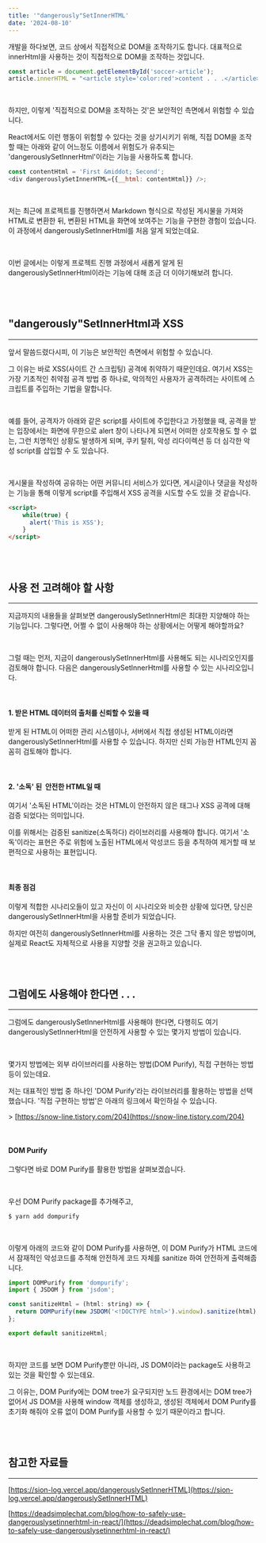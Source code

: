 ```yaml
---
title: '"dangerously"SetInnerHTML'
date: '2024-08-10'
---
```


개발을 하다보면, 코드 상에서 직접적으로 DOM을 조작하기도 합니다. 대표적으로 innerHtml을 사용하는 것이 직접적으로 DOM을 조작하는 것입니다.


```javascript
const article = document.getElementById('soccer-article');
article.innerHTML = "<article style='color:red'>content . . .</article>";
```

<br/>

하지만, 이렇게 '직접적으로 DOM을 조작하는 것'은 보안적인 측면에서 위험할 수 있습니다.   


React에서도 이런 행동이 위험할 수 있다는 것을 상기시키기 위해, 직접 DOM을 조작할 때는 아래와 같이 어느정도 이름에서 위험도가 유추되는 'dangerouslySetInnerHtml'이라는 기능을 사용하도록 합니다.

```javascript
const contentHtml = 'First &middot; Second';
<div dangerouslySetInnerHTML={{__html: contentHtml}} />;
```

<br/>


저는 최근에 프로젝트를 진행하면서 Markdown 형식으로 작성된 게시물을 가져와 HTML로 변환한 뒤, 변환된 HTML을 화면에 보여주는 기능을 구현한 경험이 있습니다. 이 과정에서 dangerouslySetInnerHtml를 처음 알게 되었는데요.  

<br/>
  
이번 글에서는 이렇게 프로젝트 진행 과정에서 새롭게 알게 된 dangerouslySetInnerHtml이라는 기능에 대해 조금 더 이야기해보려 합니다.

<br/>

<br/>

## **"dangerously"SetInnerHtml과 XSS**

---


앞서 말씀드렸다시피, 이 기능은 보안적인 측면에서 위험할 수 있습니다.

그 이유는 바로 XSS(사이트 간 스크립팅) 공격에 취약하기 때문인데요. 여기서 XSS는 가장 기초적인 취약점 공격 방법 중 하나로, 악의적인 사용자가 공격하려는 사이트에 스크립트를 주입하는 기법을 말합니다.

<br/>

예를 들어, 공격자가 아래와 같은 script를 사이트에 주입한다고 가정했을 때, 공격을 받는 입장에서는 화면에 무한으로 alert 창이 나타나게 되면서 어떠한 상호작용도 할 수 없는, 그런 치명적인 상황도 발생하게 되며, 쿠키 탈취, 악성 리다이렉션 등 더 심각한 악성 script를 삽입할 수 도 있습니다.

<br/>

게시물을 작성하여 공유하는 어떤 커뮤니티 서비스가 있다면, 게시글이나 댓글을 작성하는 기능을 통해 이렇게 script를 주입해서 XSS 공격을 시도할 수도 있을 것 같습니다.

```html
<script>
    while(true) {
      alert('This is XSS');
    }
</script>
```

<br/>

<br/>


## **사용 전 고려해야 할 사항**

---

지금까지의 내용들을 살펴보면 dangerouslySetInnerHtml은 최대한 지양해야 하는 기능입니다. 그렇다면, 어쩔 수 없이 사용해야 하는 상황에서는 어떻게 해야할까요?

<br/>

그럴 때는 먼저, 지금이 dangerouslySetInnerHtml를 사용해도 되는 시나리오인지를 검토해야 합니다. 다음은 dangerouslySetInnerHtml를 사용할 수 있는 시나리오입니다.

<br/>

#### **1. 받은 HTML 데이터의 출처를 신뢰할 수 있을 때**

받게 된 HTML이 어떠한 관리 시스템이나, 서버에서 직접 생성된 HTML이라면 dangerouslySetInnerHtml를 사용할 수 있습니다. 하지만 신뢰 가능한 HTML인지 꼼꼼히 검토해야 합니다.

<br/>

#### **2. '소독' 된  안전한 HTML일 때**

여기서 '소독된 HTML'이라는 것은 HTML이 안전하지 않은 태그나 XSS 공격에 대해 검증 되었다는 의미입니다.

이를 위해서는 검증된 sanitize(소독하다) 라이브러리를 사용해야 합니다. 여기서 '소독'이라는 표현은 주로 위험에 노출된 HTML에서 악성코드 등을 추적하여 제거할 때 보편적으로 사용하는 표현입니다.

<br/>

#### **최종 점검**

이렇게 적합한 시나리오들이 있고 자신이 이 시나리오와 비슷한 상황에 있다면, 당신은 dangerouslySetInnerHtml을 사용할 준비가 되었습니다.

하지만 여전히 dangerouslySetInnerHtml를 사용하는 것은 그닥 좋지 않은 방법이며, 실제로 React도 자체적으로 사용을 지양할 것을 권고하고 있습니다. 

<br/>

<br/>


## **그럼에도 사용해야 한다면 . . .**

---

그럼에도 dangerouslySetInnerHtml를 사용해야 한다면, 다행히도 여기 dangerouslySetInnerHtml을 안전하게 사용할 수 있는 몇가지 방법이 있습니다.

<br/>

몇가지 방법에는 외부 라이브러리를 사용하는 방법(DOM Purify), 직접 구현하는 방법 등이 있는데요.

저는 대표적인 방법 중 하나인 'DOM Purify'라는 라이브러리를 활용하는 방법을 선택했습니다. '직접 구현하는 방법'은 아래의 링크에서 확인하실 수 있습니다.

\> [https://snow-line.tistory.com/204](https://snow-line.tistory.com/204)

<br/>

#### **DOM Purify**

그렇다면 바로 DOM Purify를 활용한 방법을 살펴보겠습니다.

<br/>

우선 DOM Purify package를 추가해주고,

```bash
$ yarn add dompurify
```

<br/>

이렇게 아래의 코드와 같이 DOM Purify를 사용하면, 이 DOM Purify가 HTML 코드에서 잠재적인 악성코드를 추적해 안전하게 코드 자체를 sanitize 하여 안전하게 출력해줍니다.

```javascript
import DOMPurify from 'dompurify';
import { JSDOM } from 'jsdom';

const sanitizeHtml = (html: string) => {
  return DOMPurify(new JSDOM('<!DOCTYPE html>').window).sanitize(html);
};

export default sanitizeHtml;
```

<br/>

하지만 코드를 보면 DOM Purify뿐만 아니라, JS DOM이라는 package도 사용하고 있는 것을 확인할 수 있는데요.

그 이유는, DOM Purify에는 DOM tree가 요구되지만 노드 환경에서는 DOM tree가 없어서 JS DOM을 사용해 window 객체를 생성하고, 생성된 객체에서 DOM Purify를 초기화 해줘야 오류 없이 DOM Purify를 사용할 수 있기 때문이라고 합니다.

<br/>

<br/>


## **참고한 자료들**

---

[https://sion-log.vercel.app/dangerouslySetInnerHTML](https://sion-log.vercel.app/dangerouslySetInnerHTML)

[https://deadsimplechat.com/blog/how-to-safely-use-dangerouslysetinnerhtml-in-react/](https://deadsimplechat.com/blog/how-to-safely-use-dangerouslysetinnerhtml-in-react/)
